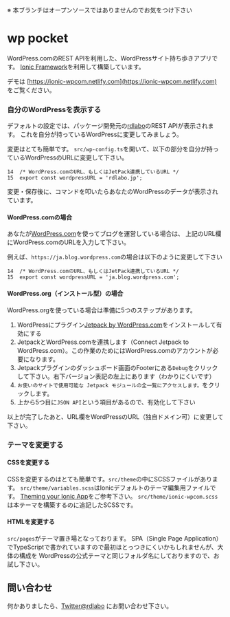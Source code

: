 ※ 本ブランチはオープンソースではありませんのでお気をつけ下さい

# wp pocket

WordPress.comのREST APIを利用した、WordPressサイト持ち歩きアプリです。
[Ionic Framework](http://ionicframework.com/docs/)を利用して構築しています。

デモは [https://ionic-wpcom.netlify.com](https://ionic-wpcom.netlify.com) をご覧ください。


### 自分のWordPressを表示する
デフォルトの設定では、パッケージ開発元の[rdlabo](https://rdlabo.jp/)のREST APIが表示されます。
これを自分が持っているWordPressに変更してみましょう。

変更はとても簡単です。
`src/wp-config.ts`を開いて、以下の部分を自分が持っているWordPressのURLに変更して下さい。

```
14  /* WordPress.comのURL、もしくはJetPack連携しているURL */
15  export const wordpressURL = 'rdlabo.jp';
```

変更・保存後に、コマンドを叩いたらあなたのWordPressのデータが表示されています。

#### WordPress.comの場合
あなたが[WordPress.com](https://wordpress.com/)を使ってブログを運営している場合は、
上記のURL欄にWordPress.comのURLを入力して下さい。

例えば、`https://ja.blog.wordpress.com`の場合は以下のように変更して下さい

```
14  /* WordPress.comのURL、もしくはJetPack連携しているURL */
15  export const wordpressURL = 'ja.blog.wordpress.com';
```

#### WordPress.org（インストール型）の場合
WordPress.orgを使っている場合は準備に5つのステップがあります。

1. WordPressにプラグイン[Jetpack by WordPress.com](https://ja.wordpress.org/plugins/jetpack/)をインストールして有効にする
2. JetpackとWordPress.comを連携します（Connect Jetpack to WordPress.com）。この作業のためにはWordPress.comのアカウントが必要になります。
3. Jetpackプラグインのダッシュボード画面のFooterにある`Debug`をクリックして下さい。右下バージョン表記の左上にあります（わかりにくいです）
4. `お使いのサイトで使用可能な Jetpack モジュールの全一覧にアクセスします。`をクリックします。
5. 上から5つ目に`JSON API`という項目があるので、有効化して下さい

以上が完了したあと、URL欄をWordPressのURL（独自ドメイン可）に変更して下さい。

### テーマを変更する

#### CSSを変更する
CSSを変更するのはとても簡単です。`src/theme`の中にSCSSファイルがあります。
`src/theme/variables.scss`はIonicデフォルトのテーマ編集用ファイルです。
[Theming your Ionic App](http://ionicframework.com/docs/theming/theming-your-app/)をご参考下さい。
`src/theme/ionic-wpcom.scss`は本テーマを構築するのに追記したSCSSです。

#### HTMLを変更する
`src/pages`がテーマ置き場となっております。
SPA（Single Page Application）でTypeScriptで書かれていますので最初はとっつきにくいかもしれませんが、大体の構成を
WordPressの公式テーマと同じフォルダ名にしておりますので、お試し下さい。


## 問い合わせ
何かありましたら、[Twitter@rdlabo](https://twitter.com/rdlabo) にお問い合わせ下さい。
